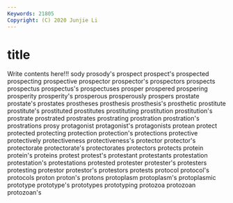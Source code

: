 ```yaml
---
Keywords: 21805
Copyright: (C) 2020 Junjie Li
---
```


# title

Write contents here!!!
sody 
prosody's 
prospect 
prospect's 
prospected 
prospecting 
prospective 
prospector 
prospector's
prospectors 
prospects 
prospectus 
prospectus's 
prospectuses 
prosper 
prospered 
prospering 
prosperity 
prosperity's
prosperous 
prosperously 
prospers 
prostate 
prostate's 
prostates 
prostheses 
prosthesis 
prosthesis's 
prosthetic
prostitute 
prostitute's 
prostituted 
prostitutes 
prostituting 
prostitution 
prostitution's 
prostrate 
prostrated 
prostrates
prostrating 
prostration 
prostration's 
prostrations 
prosy 
protagonist 
protagonist's 
protagonists 
protean 
protect
protected 
protecting 
protection 
protection's 
protections 
protective 
protectively 
protectiveness 
protectiveness's 
protector
protector's 
protectorate 
protectorate's 
protectorates 
protectors 
protects 
protein 
protein's 
proteins 
protest
protest's 
protestant 
protestants 
protestation 
protestation's 
protestations 
protested 
protester 
protester's 
protesters
protesting 
protestor 
protestor's 
protestors 
protests 
protocol 
protocol's 
protocols 
proton 
proton's
protons 
protoplasm 
protoplasm's 
protoplasmic 
prototype 
prototype's 
prototypes 
prototyping 
protozoa 
protozoan
protozoan's 
